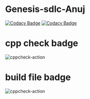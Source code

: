 # Genesis-sdlc-Anuj
[![Codacy Badge](https://api.codacy.com/project/badge/Grade/25147882dfd340fc9deeb309bf45069e)](https://app.codacy.com/manual/stepin105045/Genesis-sdlc-Anuj?utm_source=github.com&utm_medium=referral&utm_content=stepin105045/Genesis-sdlc-Anuj&utm_campaign=Badge_Grade_Dashboard)
[![Codacy Badge](https://api.codacy.com/project/badge/Grade/25147882dfd340fc9deeb309bf45069e)](https://app.codacy.com/manual/stepin105045/Genesis-sdlc-Anuj?utm_source=github.com&utm_medium=referral&utm_content=stepin105045/Genesis-sdlc-Anuj&utm_campaign=Badge_Grade_Dashboard)
# cpp check badge
![cppcheck-action](https://github.com/stepin105045/Genesis-sdlc-Anuj/workflows/cppcheck-action/badge.svg)
# build file badge
![cppcheck-action](https://github.com/stepin105045/Genesis-sdlc-Anuj/workflows/cppcheck-action/badge.svg)
